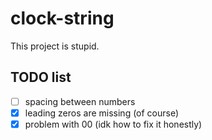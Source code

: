 # clock-string

This project is stupid.

## TODO list

- [ ] spacing between numbers
- [x] leading zeros are missing (of course)
- [x] problem with 00 (idk how to fix it honestly)
